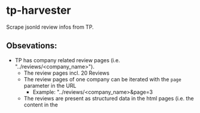 # tp-harvester
Scrape jsonld review infos from TP.

## Obsevations:
 * TP has company related review pages (i.e. "../reviews/<company_name>").
   * The review pages incl. 20 Reviews
   * The review pages of one company can be iterated with the `page` parameter in the URL
     * Example: "../reviews/<company_name>&page=3
   * The reviews are present as structured data in the html pages (i.e. the content in the <script type="ld+json"> Tag in the header.)
 * All company pages are listed in the sitemap pages (used to support for search indexer (e.g. google))
   * Example: Sitemap: https://sitemaps.<tp_url>/index_en-us.xml
   * Lists for all available languages exist
   * Each company review page URL info incl. the date of the last modification
 * Langages (incl. language_ids) can be crawled from the start page

## Idea
 * To get all reviews for one language:
   * get all company review page URLs
   * for each company review page URL
     * crawl structured reviews from start page
     * try next page, until the next page does not exist: 404 Error
     * Persist all reviews
   * use `sort=recency` parameter to not load reviews multiple times.

## Limitations
 * robots.txt does not allow to scrape (especially `*sort=recency`)
 * page limit
   * Sending to many requests per minute:
     * only 9 pages per company review page could be loaded
   * general blocking of the harvester is not seen yet.
 * sometimes Error 500 occurs (no rule found yet)

## Implementation
 * The harvester loads initially all available company review urls for all languages from the pagemaps when started from command line
   * this takes arround 6 minutes
   * The urls are loaded on disk (currently unpacked, ~900MB)
   * the pagemap data is stored by default here: `sitemap_infos` (i.e. relative path)
 * A request per minute limitation is used. (60 requests per minute. Set hard coded [here](https://github.dev/ottowg/tp-harvester/blob/main/tp_harvester.md))
 * Friendly crawling is default. Please add mail adress and institutional url.
 * Testing:
   * To test the functionality you can limit the number of different company review pages and the number of sub pages to load for each company review page
     * `limit`, `max_pages_by_company`

### Persistance
 * The reviews are loaded in a tar.gz file for each language.
 * It is not tested how big the file will be for each language.

## Example usage to load portuguise data
 * python tp_harvester.py "your/data/path" pt-pt "your mail address" "your url" --limit 10 --max_pages_by_company 2

## Example language overview (2024-07-18)

| lang_id   | lang           |   n_companies |
|:----------|:---------------|--------------:|
| da-dk     | Danmark        |        108284 |
| de-at     | Österreich     |        108548 |
| de-ch     | Schweiz        |        108548 |
| de-de     | Deutschland    |        108548 |
| en-au     | Australia      |        645734 |
| en-ca     | Canada         |        645734 |
| en-gb     | United Kingdom |        648212 |
| en-ie     | Ireland        |        645734 |
| en-nz     | New Zealand    |        645734 |
| en-us     | United States  |        648490 |
| es-es     | España         |         66227 |
| fi-fi     | Suomi          |          6434 |
| fr-be     | Belgique       |        100932 |
| fr-fr     | France         |        100932 |
| it-it     | Italia         |         74351 |
| ja-jp     | 日本           |          3924 |
| nb-no     | Norge          |          6815 |
| nl-nl     | Nederland      |         81676 |
| pl-pl     | Polska         |         20904 |
| pt-br     | Brasil         |         26682 |
| pt-pt     | Portugal       |         26682 |
| sv-se     | Sverige        |         34593 |


## Installation
 * clone the repo
 * install python >=3.9
 * install requirements from `requirements.txt`
